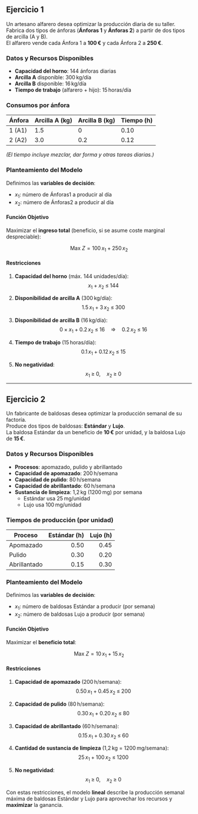 ## Ejercicio 1

Un artesano alfarero desea optimizar la producción diaria de su taller.  
Fabrica dos tipos de ánforas (**Ánforas 1** y **Ánforas 2**) a partir de dos tipos de arcilla (A y B).  
El alfarero vende cada Ánfora 1 a **100 €** y cada Ánfora 2 a **250 €**.  

### Datos y Recursos Disponibles

- **Capacidad del horno**: 144 ánforas diarias  
- **Arcilla A** disponible: 300 kg/día  
- **Arcilla B** disponible: 16 kg/día  
- **Tiempo de trabajo** (alfarero + hijo): 15 horas/día  

### Consumos por ánfora

| Ánfora   | Arcilla A (kg) | Arcilla B (kg) | Tiempo (h) |
|---------|----------------|----------------|------------|
| 1 (A1)  | 1.5            | 0              | 0.10       |
| 2 (A2)  | 3.0            | 0.2            | 0.12       |

*(El tiempo incluye mezclar, dar forma y otras tareas diarias.)*

### Planteamiento del Modelo

Definimos las **variables de decisión**:

- $x_1$: número de Ánforas1 a producir al día  
- $x_2$: número de Ánforas2 a producir al día  

#### Función Objetivo

Maximizar el **ingreso total** (beneficio, si se asume coste marginal despreciable):

$$
\text{Max } Z = 100\,x_1 \;+\; 250\,x_2
$$

#### Restricciones

1. **Capacidad del horno** (máx. 144 unidades/día):  
   $$
   x_1 \;+\; x_2 \;\le\; 144
   $$

2. **Disponibilidad de arcilla A** (300 kg/día):  
   $$
   1.5\,x_1 \;+\; 3\,x_2 \;\le\; 300
   $$

3. **Disponibilidad de arcilla B** (16 kg/día):  
   $$
   0 \times x_1 \;+\; 0.2\,x_2 \;\le\; 16
   \quad\Longrightarrow\quad
   0.2\,x_2 \;\le\; 16
   $$

4. **Tiempo de trabajo** (15 horas/día):  
   $$
   0.1\,x_1 \;+\; 0.12\,x_2 \;\le\; 15
   $$

5. **No negatividad**:  
   $$
   x_1 \;\ge\; 0,\quad x_2 \;\ge\; 0
   $$


---

## Ejercicio 2

Un fabricante de baldosas desea optimizar la producción semanal de su factoría.  
Produce dos tipos de baldosas: **Estándar** y **Lujo**.  
La baldosa Estándar da un beneficio de **10 €** por unidad, y la baldosa Lujo de **15 €**.

### Datos y Recursos Disponibles

- **Procesos**: apomazado, pulido y abrillantado  
- **Capacidad de apomazado**: 200 h/semana  
- **Capacidad de pulido**: 80 h/semana  
- **Capacidad de abrillantado**: 60 h/semana  
- **Sustancia de limpieza**: 1,2 kg (1200 mg) por semana  
  - Estándar usa 25 mg/unidad  
  - Lujo usa 100 mg/unidad  

### Tiempos de producción (por unidad)

| Proceso      | Estándar (h) | Lujo (h) |
|--------------|-------------:|---------:|
| Apomazado    | 0.50         | 0.45     |
| Pulido       | 0.30         | 0.20     |
| Abrillantado | 0.15         | 0.30     |

### Planteamiento del Modelo

Definimos las **variables de decisión**:

- $x_1$: número de baldosas Estándar a producir (por semana)  
- $x_2$: número de baldosas Lujo a producir (por semana)  

#### Función Objetivo

Maximizar el **beneficio total**:

$$
\text{Max } Z = 10\,x_1 \;+\; 15\,x_2
$$

#### Restricciones

1. **Capacidad de apomazado** (200 h/semana):  
   $$
   0.50\,x_1 \;+\; 0.45\,x_2 \;\le\; 200
   $$

2. **Capacidad de pulido** (80 h/semana):  
   $$
   0.30\,x_1 \;+\; 0.20\,x_2 \;\le\; 80
   $$

3. **Capacidad de abrillantado** (60 h/semana):  
   $$
   0.15\,x_1 \;+\; 0.30\,x_2 \;\le\; 60
   $$

4. **Cantidad de sustancia de limpieza** (1,2 kg = 1200 mg/semana):  
   $$
   25\,x_1 \;+\; 100\,x_2 \;\le\; 1200
   $$

5. **No negatividad**:
   $$
   x_1 \;\ge\; 0,\quad x_2 \;\ge\; 0
   $$

Con estas restricciones, el modelo **lineal** describe la producción semanal máxima de baldosas Estándar y Lujo para aprovechar los recursos y **maximizar** la ganancia.
